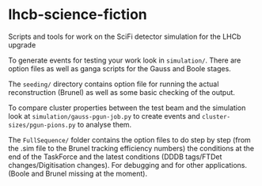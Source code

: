 lhcb-science-fiction
====================

Scripts and tools for work on the SciFi detector simulation for the LHCb upgrade

To generate events for testing your work look in `simulation/`. There are option
files as well as ganga scripts for the Gauss and Boole stages.

The `seeding/` directory contains option file for running the actual
reconstruction (Brunel) as well as some basic checking of the output.

To compare cluster properties between the test beam and the simulation
look at `simulation/gauss-pgun-job.py` to create events and
`cluster-sizes/pgun-pions.py` to analyse them.

The `FullSequence/` folder contains the option files to do step by step (from the .sim file 
to the Brunel tracking efficiency numbers) the conditions at the end of the TaskForce
and the latest conditions (DDDB tags/FTDet changes/Digitisation changes). For debugging
and for other applications. (Boole and Brunel missing at the moment).
